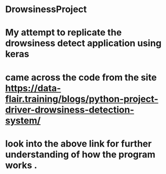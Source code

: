 # DrowsinessProject
# My attempt to replicate the drowsiness  detect application using keras
# came across the code from the site https://data-flair.training/blogs/python-project-driver-drowsiness-detection-system/
# look into the above link for further understanding of how the program works .
